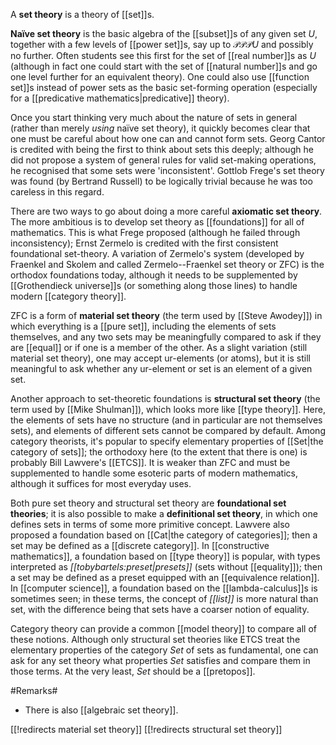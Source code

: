 A **set theory** is a theory of [[set]]s.

**Naïve set theory** is the basic algebra of the [[subset]]s of any given set $U$, together with a few levels of [[power set]]s, say up to $\mathcal{P}\mathcal{P}\mathcal{P}U$ and possibly no further.  Often students see this first for the set of [[real number]]s as $U$ (although in fact one could start with the set of [[natural number]]s and go one level further for an equivalent theory).  One could also use [[function set]]s instead of power sets as the basic set-forming operation (especially for a [[predicative mathematics|predicative]] theory).

Once you start thinking very much about the nature of sets in general (rather than merely *using* naïve set theory), it quickly becomes clear that one must be careful about how one can and cannot form sets.  Georg Cantor is credited with being the first to think about sets this deeply; although he did not propose a system of general rules for valid set-making operations, he recognised that some sets were 'inconsistent'.  Gottlob Frege\'s set theory was found (by Bertrand Russell) to be logically trivial because he was too careless in this regard.

There are two ways to go about doing a more careful **axiomatic set theory**.  The more ambitious is to develop set theory as [[foundations]] for all of mathematics.  This is what Frege proposed (although he failed through inconsistency); Ernst Zermelo is credited with the first consistent foundational set-theory.  A variation of Zermelo\'s system (developed by Fraenkel and Skolem and called Zermelo--Fraenkel set theory or ZFC) is the orthodox foundations today, although it needs to be supplemented by [[Grothendieck universe]]s (or something along those lines) to handle modern [[category theory]].

ZFC is a form of **material set theory** (the term used by [[Steve Awodey]]) in which everything is a [[pure set]], including the elements of sets themselves, and any two sets may be meaningfully compared to ask if they are [[equal]] or if one is a member of the other.  As a slight variation (still material set theory), one may accept ur-elements (or atoms), but it is still meaningful to ask whether any ur-element or set is an element of a given set.

Another approach to set-theoretic foundations is **structural set theory** (the term used by [[Mike Shulman]]), which looks more like [[type theory]].  Here, the elements of sets have no structure (and in particular are not themselves sets), and elements of different sets cannot be compared by default.  Among category theorists, it\'s popular to specify elementary properties of [[Set|the category of sets]]; the orthodoxy here (to the extent that there is one) is probably Bill Lawvere\'s [[ETCS]].  It is weaker than ZFC and must be supplemented to handle some esoteric parts of modern mathematics, although it suffices for most everyday uses.

Both pure set theory and structural set theory are **foundational set theories**; it is also possible to make a **definitional set theory**, in which one defines sets in terms of some more primitive concept.  Lawvere also proposed a foundation based on [[Cat|the category of categories]]; then a set may be defined as a [[discrete category]].  In [[constructive mathematics]], a foundation based on [[type theory]] is popular, with types interpreted as _[[tobybartels:preset|presets]]_ (sets without [[equality]]); then a set may be defined as a preset equipped with an [[equivalence relation]].  In [[computer science]], a foundation based on the [[lambda-calculus]]s is sometimes seen; in these terms, the concept of _[[list]]_ is more natural than set, with the difference being that sets have a coarser notion of equality.

Category theory can provide a common [[model theory]] to compare all of these notions.  Although only structural set theories like ETCS treat the elementary properties of the category $Set$ of sets as fundamental, one can ask for any set theory what properties $Set$ satisfies and compare them in those terms.  At the very least, $Set$ should be a [[pretopos]].


#Remarks#

* There is also [[algebraic set theory]].


[[!redirects material set theory]]
[[!redirects structural set theory]]